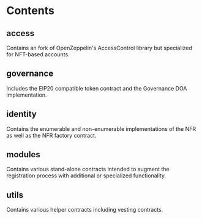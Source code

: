 # Contents

## access

Contains an fork of OpenZeppelin's AccessControl library but specialized for NFT-based
accounts.

## governance

Includes the EIP20 compatible token contract and the Governance DOA implementation.

## identity

Contains the enumerable and non-enumerable implementations of the NFR as well as the 
NFR factory contract.

## modules

Contains various stand-alone contracts intended to augment the registration process
with additional or specialized functionality. 

## utils

Contains various helper contracts including vesting contracts.
